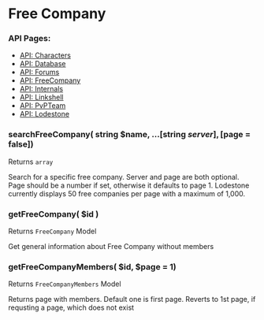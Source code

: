# Free Company

### API Pages:
- [API: Characters](/docs/ApiCharacters.md)
- [API: Database](/docs/ApiDatabase.md)
- [API: Forums](/docs/ApiForums.md)
- [API: FreeCompany](/docs/ApiFreeCompany.md)
- [API: Internals](/docs/ApiInternals.md)
- [API: Linkshell](/docs/ApiLinkshell.md)
- [API: PvPTeam](/docs/ApiPvPTeam.md)
- [API: Lodestone](/docs/ApiLodestone.md)

### searchFreeCompany( string $name, ...[string $server], [$page = false])
Returns `array`

Search for a specific free company. Server and page are both optional. Page should be a number if set, otherwise it defaults to page 1. Lodestone currently displays 50 free companies per page with a maximum of 1,000.

### getFreeCompany( $id )
Returns `FreeCompany` Model

Get general information about Free Company without members

### getFreeCompanyMembers( $id, $page = 1)
Returns `FreeCompanyMembers` Model

Returns page with members. Default one is first page. Reverts to 1st page, if requsting a page, which does not exist
